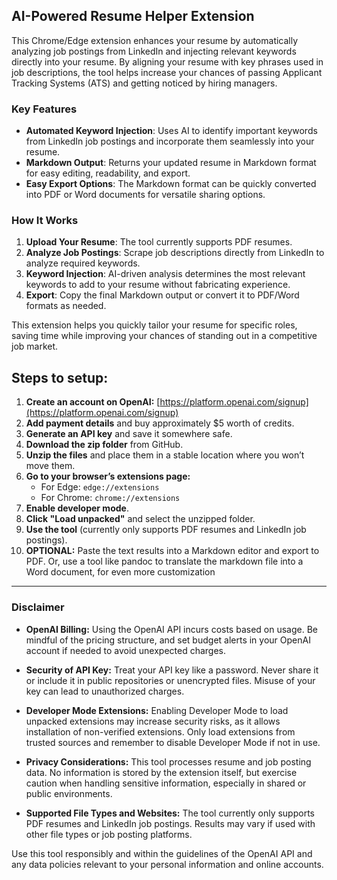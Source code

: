## AI-Powered Resume Helper Extension

This Chrome/Edge extension enhances your resume by automatically analyzing job postings from LinkedIn and injecting relevant keywords directly into your resume. By aligning your resume with key phrases used in job descriptions, the tool helps increase your chances of passing Applicant Tracking Systems (ATS) and getting noticed by hiring managers.

### Key Features

- **Automated Keyword Injection**: Uses AI to identify important keywords from LinkedIn job postings and incorporate them seamlessly into your resume.
- **Markdown Output**: Returns your updated resume in Markdown format for easy editing, readability, and export.
- **Easy Export Options**: The Markdown format can be quickly converted into PDF or Word documents for versatile sharing options.

### How It Works

1. **Upload Your Resume**: The tool currently supports PDF resumes.
2. **Analyze Job Postings**: Scrape job descriptions directly from LinkedIn to analyze required keywords.
3. **Keyword Injection**: AI-driven analysis determines the most relevant keywords to add to your resume without fabricating experience.
4. **Export**: Copy the final Markdown output or convert it to PDF/Word formats as needed.

This extension helps you quickly tailor your resume for specific roles, saving time while improving your chances of standing out in a competitive job market.

## Steps to setup:

1. **Create an account on OpenAI:** [https://platform.openai.com/signup](https://platform.openai.com/signup)
2. **Add payment details** and buy approximately $5 worth of credits.
3. **Generate an API key** and save it somewhere safe.
4. **Download the zip folder** from GitHub.
5. **Unzip the files** and place them in a stable location where you won’t move them.
6. **Go to your browser’s extensions page:**  
   - For Edge: `edge://extensions`  
   - For Chrome: `chrome://extensions`
7. **Enable developer mode**.
8. **Click "Load unpacked"** and select the unzipped folder.
9. **Use the tool** (currently only supports PDF resumes and LinkedIn job postings).
10. **OPTIONAL:** Paste the text results into a Markdown editor and export to PDF. Or, use a tool like pandoc to translate the markdown file into a Word document, for even more customization

---

### Disclaimer

- **OpenAI Billing:** Using the OpenAI API incurs costs based on usage. Be mindful of the pricing structure, and set budget alerts in your OpenAI account if needed to avoid unexpected charges.
  
- **Security of API Key:** Treat your API key like a password. Never share it or include it in public repositories or unencrypted files. Misuse of your key can lead to unauthorized charges.

- **Developer Mode Extensions:** Enabling Developer Mode to load unpacked extensions may increase security risks, as it allows installation of non-verified extensions. Only load extensions from trusted sources and remember to disable Developer Mode if not in use.

- **Privacy Considerations:** This tool processes resume and job posting data. No information is stored by the extension itself, but exercise caution when handling sensitive information, especially in shared or public environments.

- **Supported File Types and Websites:** The tool currently only supports PDF resumes and LinkedIn job postings. Results may vary if used with other file types or job posting platforms. 

Use this tool responsibly and within the guidelines of the OpenAI API and any data policies relevant to your personal information and online accounts.
